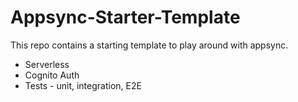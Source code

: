 # Appsync-Starter-Template

This repo contains a starting template to play around with appsync.

- Serverless
- Cognito Auth
- Tests - unit, integration, E2E
